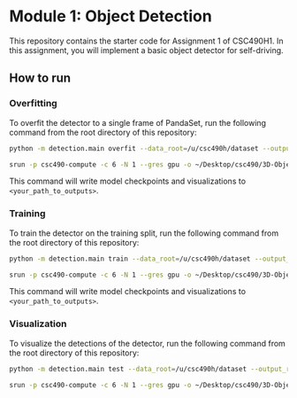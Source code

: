 # Module 1: Object Detection

This repository contains the starter code for Assignment 1 of CSC490H1.
In this assignment, you will implement a basic object detector for self-driving.

## How to run

### Overfitting

To overfit the detector to a single frame of PandaSet, run the following command
from the root directory of this repository:

```bash
python -m detection.main overfit --data_root=/u/csc490h/dataset --output_root=/h/u9/c7/00/shigongy/Desktop/csc490/3D-Object-Detection/output/overfit/

srun -p csc490-compute -c 6 -N 1 --gres gpu -o ~/Desktop/csc490/3D-Object-Detection/output/overfit/outfile python3 -m detection.main overfit --data_root=/u/csc490h/dataset --output_root=/h/u9/c7/00/shigongy/Desktop/csc490/3D-Object-Detection/output/overfit/
```

This command will write model checkpoints and visualizations to `<your_path_to_outputs>`.

### Training

To train the detector on the training split, run the following command
from the root directory of this repository:

```bash
python -m detection.main train --data_root=/u/csc490h/dataset --output_root=/h/u9/c7/00/shigongy/Desktop/csc490/3D-Object-Detection/output/train/

srun -p csc490-compute -c 6 -N 1 --gres gpu -o ~/Desktop/csc490/3D-Object-Detection/output/outfile python3 -m detection.main train --data_root=/u/csc490h/dataset --output_root=/h/u9/c7/00/shigongy/Desktop/csc490/3D-Object-Detection/output/train/ --checkpoint_path=/h/u9/c7/00/shigongy/Desktop/csc490/3D-Object-Detection/output/train/
```

This command will write model checkpoints and visualizations to `<your_path_to_outputs>`.

### Visualization

To visualize the detections of the detector, run the following command
from the root directory of this repository:

```bash
python -m detection.main test --data_root=/u/csc490h/dataset --output_root=/h/u9/c7/00/shigongy/Desktop/csc490/3D-Object-Detection/output/visualization

srun -p csc490-compute -c 6 -N 1 --gres gpu -o ~/Desktop/csc490/3D-Object-Detection/output/visualization/pa_009/outfile python3 -m detection.main test --data_root=/u/csc490h/dataset 